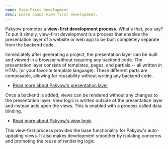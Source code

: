 ```yaml
---
name: View-First Development
desc: Learn about view-first development.
---
```


Pakyow promotes a **view-first development process**. What's that, you say? To
put it simply, view-first development is a process that enables the presentation
layer of a website or web app to be built completely separate from the backend
code.

Immediately after generating a project, the presentation layer can be built and
viewed in a browser without requiring any backend code. The presentation layer
consists of templates, pages, and partials -- all written in HTML (or your
favorite template language). These different parts are composable, allowing for
reusability without writing any backend code.

- [Read more about Pakyow's presentation layer](/docs/presentation)

Once a backend is added, views can be rendered without any changes to the
presentation layer. View logic is written outside of the presentation layer and
instead acts upon the views. This is enabled with a process called data binding.

- [Read more about Pakyow's view logic](/docs/view-logic)

This view-first process provides the base functionality for Pakyow's
auto-updating views. It also makes development smoother by isolating
concerns and promoting the reuse of rendering logic.
